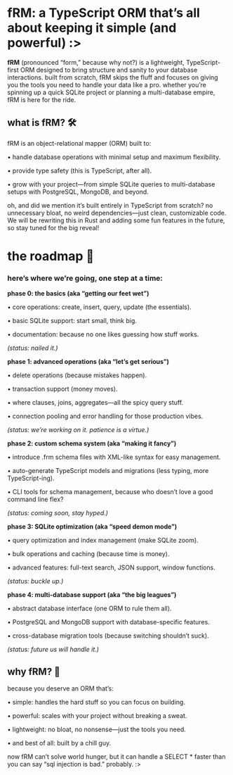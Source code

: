 # fRM: a TypeScript ORM that’s all about keeping it simple (and powerful) :>

**fRM** (pronounced “form,” because why not?) is a lightweight, TypeScript-first ORM designed to bring structure and sanity to your database interactions. built from scratch, fRM skips the fluff and focuses on giving you the tools you need to handle your data like a pro. whether you’re spinning up a quick SQLite project or planning a multi-database empire, fRM is here for the ride.

## what is fRM? 🛠️

fRM is an object-relational mapper (ORM) built to:

• handle database operations with minimal setup and maximum flexibility.

• provide type safety (this is TypeScript, after all).

• grow with your project—from simple SQLite queries to multi-database setups with PostgreSQL, MongoDB, and beyond.

oh, and did we mention it’s built entirely in TypeScript from scratch? no unnecessary bloat, no weird dependencies—just clean, customizable code. We will be rewriting this in Rust and adding some fun features in the future, so stay tuned for the big reveal!

# the roadmap 🚧

### here’s where we’re going, one step at a time:

**phase 0: the basics (aka “getting our feet wet”)**

• core operations: create, insert, query, update (the essentials).

• basic SQLite support: start small, think big.

• documentation: because no one likes guessing how stuff works.

*(status: nailed it.)*

**phase 1: advanced operations (aka “let’s get serious”)**

• delete operations (because mistakes happen).

• transaction support (money moves).

• where clauses, joins, aggregates—all the spicy query stuff.

• connection pooling and error handling for those production vibes.

*(status: we’re working on it. patience is a virtue.)*

**phase 2: custom schema system (aka “making it fancy”)**

• introduce .frm schema files with XML-like syntax for easy management.

• auto-generate TypeScript models and migrations (less typing, more TypeScript-ing).

• CLI tools for schema management, because who doesn’t love a good command line flex?

*(status: coming soon, stay hyped.)*

**phase 3: SQLite optimization (aka “speed demon mode”)**

• query optimization and index management (make SQLite zoom).

• bulk operations and caching (because time is money).

• advanced features: full-text search, JSON support, window functions.

*(status: buckle up.)*

**phase 4: multi-database support (aka “the big leagues”)**

• abstract database interface (one ORM to rule them all).

• PostgreSQL and MongoDB support with database-specific features.

• cross-database migration tools (because switching shouldn’t suck).

*(status: future us will handle it.)*

## why fRM? 🤔

because you deserve an ORM that’s:

• simple: handles the hard stuff so you can focus on building.

• powerful: scales with your project without breaking a sweat.

• lightweight: no bloat, no nonsense—just the tools you need.

• and best of all: built by a chill guy.

now fRM can’t solve world hunger, but it can handle a SELECT * faster than you can say “sql injection is bad.” probably. :>
